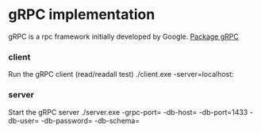# gRPC implementation
gRPC is a rpc framework initially developed by Google.
[Package gRPC](https://grpc.io)

### client
Run the gRPC client (read/readall test)
./client.exe -server=localhost:<GRPC-PORT>

### server
Start the gRPC server 
./server.exe -grpc-port=<GRPC-PORT> -db-host=<DB-HOST> -db-port=1433 -db-user=<DB-USER> -db-password=<DB-PASSWORD> -db-schema=<DB-SCHEMA>